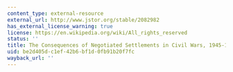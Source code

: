 ```yaml
---
content_type: external-resource
external_url: http://www.jstor.org/stable/2082982
has_external_license_warning: true
license: https://en.wikipedia.org/wiki/All_rights_reserved
status: ''
title: The Consequences of Negotiated Settlements in Civil Wars, 1945-1993
uid: be2d405d-c1ef-42b6-bf1d-0fb91b20f7fc
wayback_url: ''
---
```

